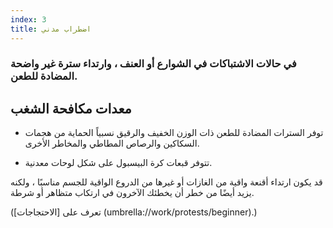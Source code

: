 ```yaml
---
index: 3
title: اضطراب مدني
---
```

### في حالات الاشتباكات في الشوارع أو العنف ، وارتداء سترة غير واضحة المضادة للطعن.

## معدات مكافحة الشغب

*   توفر السترات المضادة للطعن ذات الوزن الخفيف والرقيق نسبياً الحماية من هجمات السكاكين والرصاص المطاطي والمخاطر الأخرى.

*   تتوفر قبعات كرة البيسبول على شكل لوحات معدنية.

قد يكون ارتداء أقنعة واقية من الغازات أو غيرها من الدروع الواقية للجسم مناسبًا ، ولكنه يزيد أيضًا من خطر أن يخطئك الآخرون في ارتكاب متظاهر أو شرطة.

(تعرف على [الاحتجاجات] (umbrella://work/protests/beginner).)